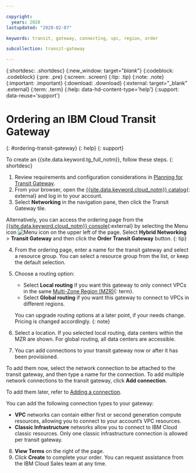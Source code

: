 ```yaml
---

copyright:
  years: 2020
lastupdated: "2020-02-07"

keywords: transit, gateway, connecting, vpc, region, order

subcollection: transit-gateway

---
```


{:shortdesc: .shortdesc}
{:new_window: target="_blank_"}
{:codeblock: .codeblock}
{:pre: .pre}
{:screen: .screen}
{:tip: .tip}
{:note: .note}
{:important: .important}
{:download: .download}
{:external: target="_blank" .external}
{:term: .term}
{:help: data-hd-content-type='help'}
{:support: data-reuse='support'}

# Ordering an IBM Cloud Transit Gateway
{: #ordering-transit-gateway}
{: help} 
{: support}

To create an {{site.data.keyword.tg_full_notm}}, follow these steps.
{: shortdesc}

1. Review requirements and configuration considerations in [Planning for Transit Gateway](/docs/transit-gateway?topic=transit-gateway-helpful-tips).
2. From your browser, open the [{{site.data.keyword.cloud_notm}} catalog](https://cloud.ibm.com/catalog){: external} and log in to your account.
3. Select **Networking** in the navigation pane, then click the Transit Gateway tile.

  Alternatively, you can access the ordering page from the [{{site.data.keyword.cloud_notm}} console](https://cloud.ibm.com){:external} by selecting the Menu icon ![Menu icon](../../icons/icon_hamburger.svg) on the upper left of the page. Select **Hybrid Networking** > **Transit Gateway** and then click the **Order Transit Gateway** button.
  {: tip}

4. From the ordering page, enter a name for the transit gateway and select a resource group. You can select a resource group from the list, or keep the default selection.
5. Choose a routing option:

   * Select **Local routing** if you want this gateway to only connect VPCs in the same [Multi-Zone Region (MZR)](#x9774820){: term}.
   * Select **Global routing** if you want this gateway to connect to VPCs in different regions.

   You can upgrade routing options at a later point, if your needs change. Pricing is changed accordingly.
   {: note}

6. Select a location. If you selected local routing, data centers within the MZR are shown. For global routing, all data centers are accessible.

7. You can add connections to your transit gateway now or after it has been provisioned.

  To add them now, select the network connection to be attached to the transit gateway, and then type a name for the connection. To add multiple network connections to the transit gateway, click **Add connection**.

  To add them later, refer to [Adding a connection](/docs/infrastructure/transit-gateway?topic=transit-gateway-edit-gateway#adding-connections).

  You can add the following connection types to your gateway:

   * **VPC** networks can contain either first or second generation compute resources, allowing you to connect to your account’s VPC resources.
   * **Classic Infrastructure** networks allow you to connect to IBM Cloud classic resources. Only one classic infrastructure connection is allowed per transit gateway.

8. **View Terms** on the right of the page.
9. Click **Create** to complete your order. You can request assistance from the IBM Cloud Sales team at any time.   
